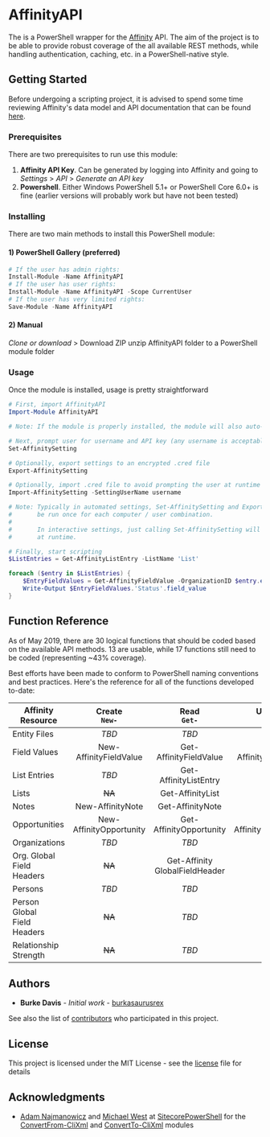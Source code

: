 # AffinityAPI

The is a PowerShell wrapper for the [Affinity](https://www.affinity.co) API. The aim of the project is to be able to provide robust coverage of the all available REST methods, while handling authentication, caching, etc. in a PowerShell-native style.

## Getting Started

Before undergoing a scripting project, it is advised to spend some time reviewing Affinity's data model and API documentation that can be found [here](https://api-docs.affinity.co).

### Prerequisites

There are two prerequisites to run use this module:
1. **Affinity API Key**. Can be generated by logging into Affinity and going to *Settings* > *API* > *Generate an API key*
2. **Powershell**. Either Windows PowerShell 5.1+ or PowerShell Core 6.0+ is fine (earlier versions will probably work but have not been tested)

### Installing

There are two main methods to install this PowerShell module:

#### 1) PowerShell Gallery (preferred)

```powershell
# If the user has admin rights:
Install-Module -Name AffinityAPI
# If the user has user rights:
Install-Module -Name AffinityAPI -Scope CurrentUser
# If the user has very limited rights:
Save-Module -Name AffinityAPI
```
#### 2) Manual


*Clone or download* > Download ZIP
unzip AffinityAPI folder to a PowerShell module folder


### Usage
Once the module is installed, usage is pretty straightforward

```powershell
# First, import AffinityAPI
Import-Module AffinityAPI

# Note: If the module is properly installed, the module will also auto-load based on functions called

# Next, prompt user for username and API key (any username is acceptable)
Set-AffinitySetting         

# Optionally, export settings to an encrypted .cred file
Export-AffinitySetting

# Optionally, import .cred file to avoid prompting the user at runtime
Import-AffinitySetting -SettingUserName username

# Note: Typically in automated settings, Set-AffinitySetting and Export-AffinitySetting would only 
#       be run once for each computer / user combination.
#
#       In interactive settings, just calling Set-AffinitySetting will collect the user's credentials
#       at runtime.

# Finally, start scripting
$ListEntries = Get-AffinityListEntry -ListName 'List'

foreach ($entry in $ListEntries) {
    $EntryFieldValues = Get-AffinityFieldValue -OrganizationID $entry.entity.id -ListID $entry.list_id -Expand
    Write-Output $EntryFieldValues.'Status'.field_value
}
```

## Function Reference

As of May 2019, there are 30 logical functions that should be coded based on the available API methods. 13 are usable, while 17 functions still need to be coded (representing ~43% coverage).

Best efforts have been made to conform to PowerShell naming conventions and best practices. Here's the reference for all of the functions developed to-date:

| Affinity<br/>Resource           | Create<br/>`New-`       | Read<br/>`Get-`                | Update<br/>`Set-`       | Delete<br/>`Remove-`       | Search<br/>`Find-`|
| ------------------------------- |:-----------------------:|:------------------------------:|:-----------------------:|:--------------------------:|:-----------------:|
| Entity Files                    | *TBD*                   | *TBD*                          | ~~NA~~                  | ~~NA~~                     | ~~NA~~            |
| Field Values                    | New-AffinityFieldValue  | Get-AffinityFieldValue         | Set-AffinityFieldValue  | Remove-AffinityFieldValue  | ~~NA~~            |
| List Entries                    | *TBD*                   | Get-AffinityListEntry          | ~~NA~~                  | *TBD*                      | ~~NA~~            |
| Lists                           | ~~NA~~                  | Get-AffinityList               | ~~NA~~                  | ~~NA~~                     | ~~NA~~            |
| Notes                           | New-AffinityNote        | Get-AffinityNote               | ~~NA~~                  | ~~NA~~                     | ~~NA~~            |
| Opportunities                   | New-AffinityOpportunity | Get-AffinityOpportunity        | Set-AffinityOpportunity | Remove-AffinityOpportunity | *TBD*             |
| Organizations                   | *TBD*                   | *TBD*                          | *TBD*                   | *TBD*                      | *TBD*             |
| Org. Global<br/>Field Headers   | ~~NA~~                | Get-Affinity<br/>GlobalFieldHeader | ~~NA~~                | ~~NA~~                     | ~~NA~~            |
| Persons                         | *TBD*                   | *TBD*                          | *TBD*                   | *TBD*                      | *TBD*             |
| Person Global<br/>Field Headers | ~~NA~~                  | *TBD*                          | ~~NA~~                  | ~~NA~~                     | ~~NA~~            |
| Relationship<br/>Strength       | ~~NA~~                  | *TBD*                          | ~~NA~~                  | ~~NA~~                     | ~~NA~~            |

## Authors

* **Burke Davis** - *Initial work* - [burkasaurusrex](https://github.com/burkasaurusrex)

See also the list of [contributors](https://github.com/sorensoncapital/affinity-api-powershell-wrapper/graphs/contributors) who participated in this project.

## License

This project is licensed under the MIT License - see the [license](LICENSE) file for details

## Acknowledgments

* [Adam Najmanowicz](https://blog.najmanowicz.com) and [Michael West](https://michaellwest.blogspot.com) at [SitecorePowerShell](https://github.com/SitecorePowerShell) for the [ConvertFrom-CliXml](https://github.com/SitecorePowerShell/Console/blob/master/Modules/SPE/ConvertFrom-CliXml.ps1) and [ConvertTo-CliXml](https://github.com/SitecorePowerShell/Console/blob/master/Modules/SPE/ConvertTo-CliXml.ps1) modules
<!--stackedit_data:
eyJoaXN0b3J5IjpbLTE5NzgyNjgxMzVdfQ==
-->